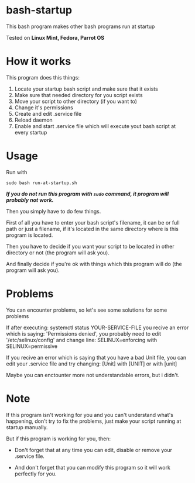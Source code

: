 # bash-startup
This bash program makes other bash programs run at startup

Tested on **Linux Mint, Fedora, Parrot OS**
# How it works
This program does this things:

1. Locate your startup bash script and make sure that it exists
2. Make sure that needed directory for you script exists
3. Move your script to other directory (if you want to)
4. Change it's permissions
5. Create and edit .service file
6. Reload daemon
7. Enable and start .service file which will execute yout bash script at every startup

# Usage
Run with
```
sudo bash run-at-startup.sh
```

***If you do not run this program with `sudo` command, it program will probably not work.***

Then you simply have to do few things.

First of all you  have to enter your bash script's filename, it can be or full path or just a filename, if it's located in the same directory where is this program is located.

Then you have to decide if you want your script to be located in other directory or not (the program will ask you).

And finally decide if you're ok with things which this program will do (the program will ask you).

# Problems
You can encounter problems, so let's see some solutions for some problems

If after executing: systemctl status YOUR-SERVICE-FILE 
you recive an error which is saying: 'Permissions denied', you probably need to edit '/etc/selinux/config' and change line:
SELINUX=enforcing with SELINUX=permissive

If you recive an error which is saying that you have a bad Unit file, you can edit your .service file and try changing:
[Unit] with [UNIT] or with [unit]

Maybe you can enctounter more not understandable errors, but i didn't.

# Note
If this program isn't working for you and you can't understand what's happening, don't try to fix the problems, just make your script running at startup manually.

But if this program is working for you, then:
- Don't forget that at any time you can edit, disable or remove your .service file.

- And don't forget that you can modify this program so it will work perfectly for you.

